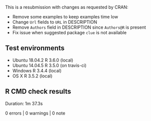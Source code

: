 This is a resubmission with changes as requested by CRAN:
* Remove some examples to keep examples time low
* Change `Url` fields to `URL` in DESCRIPTION
* Remove `Authors` field in DESCRIPTION since `Authors@R` is present
* Fix issue when suggested package `clue` is not available

## Test environments
* Ubuntu 18.04.2 R 3.6.0 (local) 
* Ubuntu 14.04.5 R 3.5.0 (on travis-ci) 
* Windows        R 3.4.4 (local)
* OS X           R 3.5.2 (local)

## R CMD check results
Duration: 1m 37.3s

0 errors | 0 warnings | 0 note